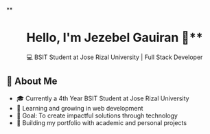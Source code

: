 **<div align="center">
  # Hello, I'm Jezebel Gauiran 👋**
  
  💻 BSIT Student at Jose Rizal University | Full Stack Developer
</div>

## 🚀 About Me
- 🎓 Currently a 4th Year BSIT Student at Jose Rizal University
- 🌱 Learning and growing in web development
- 🎯 Goal: To create impactful solutions through technology
- 💼 Building my portfolio with academic and personal projects
